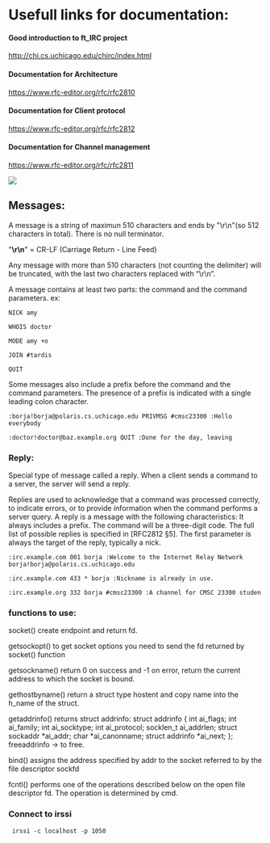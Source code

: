 # Usefull links for documentation:


#### Good introduction to ft_IRC project
http://chi.cs.uchicago.edu/chirc/index.html

#### Documentation for Architecture
https://www.rfc-editor.org/rfc/rfc2810

#### Documentation for Client protocol 
https://www.rfc-editor.org/rfc/rfc2812

#### Documentation for Channel management
https://www.rfc-editor.org/rfc/rfc2811

![](http://chi.cs.uchicago.edu/_images/architecture1.png)

## Messages:

A message is a string of maximun 510 characters and ends by "\r\n"(so 512 characters in total).
There is no null terminator. 

"**\r\n**" = CR-LF (Carriage Return - Line Feed)

Any message with more than 510 characters (not counting the delimiter) will be truncated, with the last two characters replaced with “\r\n”.

A message contains at least two parts: the command and the command parameters. 
ex: 

````
NICK amy

WHOIS doctor

MODE amy +o

JOIN #tardis

QUIT
````

Some messages also include a prefix before the command and the command parameters. 
The presence of a prefix is indicated with a single leading colon character. 

````
:borja!borja@polaris.cs.uchicago.edu PRIVMSG #cmsc23300 :Hello everybody

:doctor!doctor@baz.example.org QUIT :Done for the day, leaving
````

### Reply:

Special type of message called a reply.
When a client sends a command to a server, the server will send a reply.

Replies are used to acknowledge that a command was processed correctly, to indicate errors, or to provide information when the command performs a server query.
A reply is a message with the following characteristics:
It always includes a prefix.
The command will be a three-digit code. The full list of possible replies is specified in [RFC2812 §5].
The first parameter is always the target of the reply, typically a nick.

````
:irc.example.com 001 borja :Welcome to the Internet Relay Network borja!borja@polaris.cs.uchicago.edu

:irc.example.com 433 * borja :Nickname is already in use.

:irc.example.org 332 borja #cmsc23300 :A channel for CMSC 23300 studen
````


### functions to use:

socket() create endpoint and return fd. 

getsockopt() to get socket options you need to send the fd returned by socket() function

getsockname() return 0 on success and -1 on error, return the current address to which the socket is bound.

gethostbyname() return a struct type hostent and copy name into the h_name of the struct.

getaddrinfo() returns struct addrinfo: 
struct addrinfo {
    int              ai_flags;
    int              ai_family;
    int              ai_socktype;
    int              ai_protocol;
    socklen_t        ai_addrlen;
    struct sockaddr *ai_addr;
    char            *ai_canonname;
    struct addrinfo *ai_next;
};
freeaddrinfo -> to free.

bind() assigns the address specified by addr to the socket referred to
by the file descriptor sockfd

fcntl() performs one of the operations described below on the
open file descriptor fd.  The operation is determined by cmd.


### Connect to irssi

````
 irssi -c localhost -p 1050
 ````